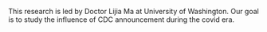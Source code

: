 This research is led by Doctor Lijia Ma at University of Washington. Our goal is to study the influence of CDC announcement during the covid era.
